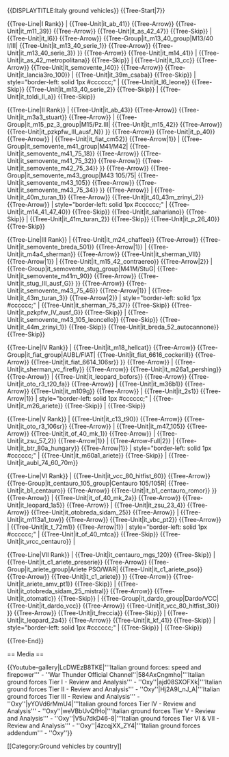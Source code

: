 {{DISPLAYTITLE:Italy ground vehicles}}
{{Tree-Start|7}}

{{Tree-Line|I Rank}}
|
{{Tree-Unit|it_ab_41}}
{{Tree-Arrow}}
{{Tree-Unit|it_m11_39}}
{{Tree-Arrow}}
{{Tree-Unit|it_as_42_47}}
{{Tree-Skip}}
|
{{Tree-Unit|it_l6}}
{{Tree-Arrow}}
{{Tree-Group|it_m13_40_group|M13/40 I/III|
  {{Tree-Unit|it_m13_40_serie_1}}
{{Tree-Arrow}}
{{Tree-Unit|it_m13_40_serie_3}}
}}
{{Tree-Arrow}}
{{Tree-Unit|it_m14_41}}
|
{{Tree-Unit|it_as_42_metropolitana}}
{{Tree-Skip}}
|
{{Tree-Unit|it_l3_cc}}
{{Tree-Arrow}}
{{Tree-Unit|it_semovente_l40}}
{{Tree-Arrow}}
{{Tree-Unit|it_lancia3ro_100}}
|
{{Tree-Unit|it_39m_csaba}}
{{Tree-Skip}}
| style="border-left: solid 1px #cccccc;" |
{{Tree-Unit|it_l6_leone}}
{{Tree-Skip}}
{{Tree-Unit|it_m13_40_serie_2}}
{{Tree-Skip}}
|
{{Tree-Unit|it_toldi_II_a}}
{{Tree-Skip}}

{{Tree-Line|II Rank}}
|
{{Tree-Unit|it_ab_43}}
{{Tree-Arrow}}
{{Tree-Unit|it_m3a3_stuart}}
{{Tree-Arrow}}
|
{{Tree-Group|it_m15_pz_3_group|M15/Pz.III|
  {{Tree-Unit|it_m15_42}}
{{Tree-Arrow}}
{{Tree-Unit|it_pzkpfw_III_ausf_N}}
}}
{{Tree-Arrow}}
{{Tree-Unit|it_p_40}}
{{Tree-Arrow}}
|
{{Tree-Unit|it_fiat_cm52}}
{{Tree-Arrow|1}}
|
{{Tree-Group|it_semovente_m41_group|M41/M42|
  {{Tree-Unit|it_semovente_m41_75_18}}
{{Tree-Arrow}}
{{Tree-Unit|it_semovente_m41_75_32}}
{{Tree-Arrow}}
{{Tree-Unit|it_semovente_m42_75_34}}
}}
{{Tree-Arrow}}
{{Tree-Group|it_semovente_m43_group|M43 105/75|
  {{Tree-Unit|it_semovente_m43_105}}
{{Tree-Arrow}}
{{Tree-Unit|it_semovente_m43_75_34}}
}}
{{Tree-Arrow}}
|
{{Tree-Unit|it_40m_turan_1}}
{{Tree-Arrow}}
{{Tree-Unit|it_40_43m_zrinyi_2}}
{{Tree-Arrow}}
| style="border-left: solid 1px #cccccc;" |
{{Tree-Unit|it_m14_41_47_40}}
{{Tree-Skip}}
{{Tree-Unit|it_sahariano}}
{{Tree-Skip}}
|
{{Tree-Unit|it_41m_turan_2}}
{{Tree-Skip}}
{{Tree-Unit|it_p_26_40}}
{{Tree-Skip}}

{{Tree-Line|III Rank}}
|
{{Tree-Unit|it_m24_chaffee}}
{{Tree-Arrow}}
{{Tree-Unit|it_semovente_breda_501}}
{{Tree-Arrow|1}}
|
{{Tree-Unit|it_m4a4_sherman}}
{{Tree-Arrow}}
{{Tree-Unit|it_sherman_VII}}
{{Tree-Arrow|1}}
|
{{Tree-Unit|it_m15_42_contraereo}}
{{Tree-Arrow|2}}
|
{{Tree-Group|it_semovente_stug_group|M41M/StuG|
  {{Tree-Unit|it_semovente_m41m_90}}
{{Tree-Arrow}}
{{Tree-Unit|it_stug_III_ausf_G}}
}}
{{Tree-Arrow}}
{{Tree-Unit|it_semovente_m43_75_46}}
{{Tree-Arrow|1}}
|
{{Tree-Unit|it_43m_turan_3}}
{{Tree-Arrow|2}}
| style="border-left: solid 1px #cccccc;" |
{{Tree-Unit|it_sherman_75_37}}
{{Tree-Skip}}
{{Tree-Unit|it_pzkpfw_IV_ausf_G}}
{{Tree-Skip}}
|
{{Tree-Unit|it_semovente_m43_105_leoncello}}
{{Tree-Skip}}
{{Tree-Unit|it_44m_zrinyi_1}}
{{Tree-Skip}}
{{Tree-Unit|it_breda_52_autocannone}}
{{Tree-Skip}}

{{Tree-Line|IV Rank}}
|
{{Tree-Unit|it_m18_hellcat}}
{{Tree-Arrow}}
{{Tree-Group|it_fiat_group|AUBL/FIAT|
  {{Tree-Unit|it_fiat_6616_cockerill}}
{{Tree-Arrow}}
{{Tree-Unit|it_fiat_6614_106sr}}
}}
{{Tree-Arrow}}
|
{{Tree-Unit|it_sherman_vc_firefly}}
{{Tree-Arrow}}
{{Tree-Unit|it_m26a1_pershing}}
{{Tree-Arrow}}
|
{{Tree-Unit|it_leopard_bofors}}
{{Tree-Arrow}}
{{Tree-Unit|it_oto_r3_t20_fa}}
{{Tree-Arrow}}
|
{{Tree-Unit|it_m36b1}}
{{Tree-Arrow}}
{{Tree-Unit|it_m109g}}
{{Tree-Arrow}}
|
{{Tree-Unit|it_2s1}}
{{Tree-Arrow|1}}
| style="border-left: solid 1px #cccccc;" |
{{Tree-Unit|it_m26_ariete}}
{{Tree-Skip}}
|
{{Tree-Skip}}

{{Tree-Line|V Rank}}
|
{{Tree-Unit|it_c13_t90}}
{{Tree-Arrow}}
{{Tree-Unit|it_oto_r3_106sr}}
{{Tree-Arrow}}
|
{{Tree-Unit|it_m47_105}}
{{Tree-Arrow}}
{{Tree-Unit|it_of_40_mk_1}}
{{Tree-Arrow}}
|
{{Tree-Unit|it_zsu_57_2}}
{{Tree-Arrow|1}}
|
{{Tree-Arrow-Full|2}}
|
{{Tree-Unit|it_btr_80a_hungary}}
{{Tree-Arrow|1}}
| style="border-left: solid 1px #cccccc;" |
{{Tree-Unit|it_m60a1_ariete}}
{{Tree-Skip}}
|
{{Tree-Unit|it_aubl_74_60_70m}}

{{Tree-Line|VI Rank}}
|
{{Tree-Unit|it_vcc_80_hitfist_60}}
{{Tree-Arrow}}
{{Tree-Group|it_centauro_105_group|Centauro 105/105R|
  {{Tree-Unit|it_b1_centauro}}
{{Tree-Arrow}}
{{Tree-Unit|it_b1_centauro_romor}}
}}
{{Tree-Arrow}}
|
{{Tree-Unit|it_of_40_mk_2a}}
{{Tree-Arrow}}
{{Tree-Unit|it_leopard_1a5}}
{{Tree-Arrow}}
|
{{Tree-Unit|it_zsu_23_4}}
{{Tree-Arrow}}
{{Tree-Unit|it_otobreda_sidam_25}}
{{Tree-Arrow}}
|
{{Tree-Unit|it_m113a1_tow}}
{{Tree-Arrow}}
{{Tree-Unit|it_vbc_pt2}}
{{Tree-Arrow}}
|
{{Tree-Unit|it_t_72m1}}
{{Tree-Arrow|1}}
| style="border-left: solid 1px #cccccc;" |
{{Tree-Unit|it_of_40_mtca}}
{{Tree-Skip}}
{{Tree-Unit|it_vrcc_centauro}}
|

{{Tree-Line|VII Rank}}
|
{{Tree-Unit|it_centauro_mgs_120}}
{{Tree-Skip}}
|
{{Tree-Unit|it_c1_ariete_preserie}}
{{Tree-Arrow}}
{{Tree-Group|it_ariete_group|Ariete PSO/WAR|
  {{Tree-Unit|it_c1_ariete_pso}}
{{Tree-Arrow}}
{{Tree-Unit|it_c1_ariete}}
}}
{{Tree-Arrow}}
{{Tree-Unit|it_ariete_amv_pt1}}
{{Tree-Skip}}
|
{{Tree-Unit|it_otobreda_sidam_25_mistral}}
{{Tree-Arrow}}
{{Tree-Unit|it_otomatic}}
{{Tree-Skip}}
|
{{Tree-Group|it_dardo_group|Dardo/VCC|
  {{Tree-Unit|it_dardo_vcc}}
{{Tree-Arrow}}
{{Tree-Unit|it_vcc_80_hitfist_30}}
}}
{{Tree-Arrow}}
{{Tree-Unit|it_freccia}}
{{Tree-Skip}}
|
{{Tree-Unit|it_leopard_2a4}}
{{Tree-Arrow}}
{{Tree-Unit|it_kf_41}}
{{Tree-Skip}}
| style="border-left: solid 1px #cccccc;" |
{{Tree-Skip}}
|
{{Tree-Skip}}

{{Tree-End}}

== Media ==

<!-- ''Excellent additions to the article would be video guides, screenshots from the game, and photos.'' -->

{{Youtube-gallery|LcDWEzB8TKE|'''Italian ground forces: speed and firepower'''  - ''War Thunder Official Channel''|584AxCngmho|'''Italian ground forces Tier I - Review and Analysis''' - ''Oxy''|ajd08SXOFXk|'''Italian ground forces Tier II - Review and Analysis''' - ''Oxy''|Hj2A9I_nJ_A|'''Italian ground forces Tier III - Review and Analysis''' - ''Oxy''|yYOVd6rMmU4|'''Italian ground forces Tier IV - Review and Analysis''' - ''Oxy''|weVBbUvQfHo|'''Italian ground forces Tier V - Review and Analysis''' - ''Oxy''|V5u7dkD46-8|'''Italian ground forces Tier VI & VII - Review and Analysis''' - ''Oxy''|4zcqjXX_ZY4|'''Italian ground forces addendum''' - ''Oxy''}}

[[Category:Ground vehicles by country]]

